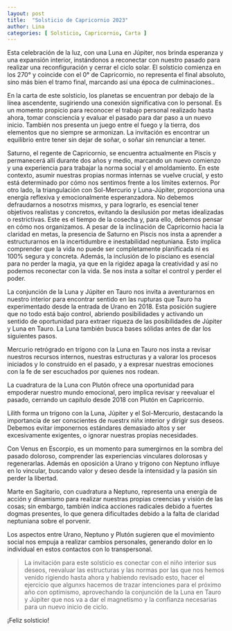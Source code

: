 ```yaml
---
layout: post
title:  "Solsticio de Capricornio 2023"
author: Lina
categories: [ Solsticio, Capricornio, Carta ]
---
```


Esta celebración de la luz, con una Luna en Júpiter, nos brinda esperanza y una expansión interior, instándonos a reconectar con nuestro pasado para realizar una reconfiguración y cerrar el ciclo solar. El solsticio comienza en los 270° y coincide con el 0° de Capricornio, no representa el final absoluto, sino más bien el tramo final, marcando así una época de culminaciones..

En la carta de este solsticio, los planetas se encuentran por debajo de la línea ascendente, sugiriendo una conexión significativa con lo personal. Es un momento propicio para reconocer el trabajo personal realizado hasta ahora, tomar consciencia y evaluar el pasado para dar paso a un nuevo inicio. También nos presenta un juego entre el fuego y la tierra, dos elementos que no siempre se armonizan. La invitación es encontrar un equilibrio entre tener sin dejar de soñar, o soñar sin renunciar a tener.

Saturno, el regente de Capricornio, se encuentra actualmente en Piscis y permanecerá allí durante dos años y medio, marcando un nuevo comienzo y una experiencia para trabajar la norma social y el amoldamiento. En este contexto, asumir nuestras propias normas internas se vuelve crucial, y esto está determinado por cómo nos sentimos frente a los límites externos. Por otro lado, la triangulación con Sol-Mercurio y Luna-Júpiter, proporciona una energía reflexiva y emocionalmente esperanzadora. No debemos defraudarnos a nosotrxs mismxs, y para lograrlo, es esencial tener objetivos realistas y concretos, evitando la desilusión por metas idealizadas o restrictivas.
Este es el tiempo de la cosecha y, para ello, debemos pensar en cómo nos organizamos. A pesar de la inclinación de Capricornio hacia la claridad en metas, la presencia de Saturno en Piscis nos insta a aprender a estructurarnos en la incertidumbre e inestabilidad neptuniana. Esto implica comprender que la vida no puede ser completamente planificada ni es 100% segura y concreta. Además, la inclusión de lo pisciano es esencial para no perder la magia, ya que en la rigidez apaga la creatividad y así no podemos reconectar con la vida. Se nos insta a soltar el control y perder el poder.

La conjunción de la Luna y Júpiter en Tauro nos invita a aventurarnos en nuestro interior para encontrar sentido en las rupturas que Tauro ha experimentado desde la entrada de Urano en 2018. Esta posición sugiere que no todo está bajo control, abriendo posibilidades y activando un sentido de oportunidad para extraer riqueza de las posibilidades de Júpiter y Luna en Tauro. La Luna también busca bases sólidas antes de dar los siguientes pasos.

Mercurio retrógrado en trígono con la Luna en Tauro nos insta a revisar nuestros recursos internos, nuestras estructuras y a valorar los procesos iniciados y lo construido en el pasado, y a expresar nuestras emociones con la fe de ser escuchados por quienes nos rodean.

La cuadratura de la Luna con Plutón ofrece una oportunidad para empoderar nuestro mundo emocional, pero implica revisar y reevaluar el pasado, cerrando un capítulo desde 2018 con Plutón en Capricornio.

Lilith forma un trígono con la Luna, Júpiter y el Sol-Mercurio, destacando la importancia de ser conscientes de nuestrx niñx interior y dirigir sus deseos. Debemos evitar imponernos estándares demasiado altos y ser excesivamente exigentes, o ignorar nuestras propias necesidades.

Con Venus en Escorpio, es un momento para sumergirnos en la sombra del pasado doloroso, comprender las experiencias vinculares dolorosas y regenerarlas. Además en oposición a Urano y trígono con Neptuno influye en lo vincular, buscando valor y deseo desde la intensidad y la pasión sin perder la libertad.

Marte en Sagitario, con cuadratura a Neptuno, representa una energía de acción y dinamismo para realizar nuestras propias creencias y visión de las cosas; sin embargo, también indica acciones radicales debido a fuertes dogmas presentes, lo que genera dificultades debido a la falta de claridad neptuniana sobre el porvenir.

Los aspectos entre Urano, Neptuno y Plutón sugieren que el movimiento social nos empuja a realizar cambios personales, generando dolor en lo individual en estos contactos con lo transpersonal.

> La invitación para este solsticio es conectar con el niño interior sus deseos, reevaluar las estructuras y las normas por las que nos hemos venido rigiendo hasta ahora y habiendo revisado esto, hacer el ejercicio que algunxs hacemos de trazar intenciones para el próximo año con optimismo, aprovechando la conjunción de la Luna en Tauro y Júpiter que nos va a dar el magnetismo y la confianza necesarias para un nuevo inicio de ciclo. 

¡Feliz solsticio!
